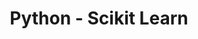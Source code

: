 ---
sidebar_position: 4
slug: /docs/programacao-2/python-scikit-learn
title: "Python - Scikit Learn"
description: "Introdução À Scikit-Learn"
---